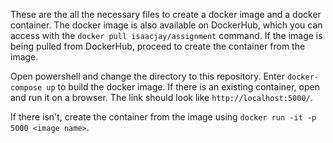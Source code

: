 These are the all the necessary files to create a docker image and a docker container.
The docker image is also available on DockerHub, which you can access with the `docker pull isaacjay/assignment` command.
If the image is being pulled from DockerHub, proceed to create the container from the image.

Open powershell and change the directory to this repository.
Enter `docker-compose up` to build the docker image.
If there is an existing container, open and run it on a browser. The link should look like `http://localhost:5000/`.

If there isn't, create the container from the image using `docker run -it -p 5000 <image name>`.

